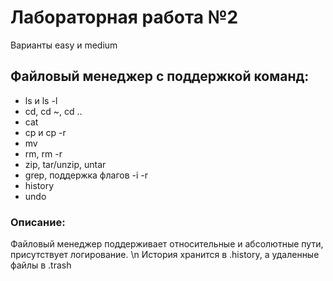# Лабораторная работа №2

Варианты easy и medium

## Файловый менеджер с поддержкой команд:
* ls и ls -l
* cd, cd ~, cd ..
* cat
* cp и cp -r
* mv
* rm, rm -r
* zip, tar/unzip, untar
* grep, поддержка флагов -i -r
* history
* undo

### Описание:
Файловый менеджер поддерживает относительные и абсолютные пути, присутствует логирование. \n
История хранится в .history, а удаленные файлы в .trash
